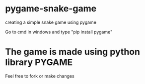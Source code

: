 # pygame-snake-game
creating a simple snake game using pygame

Go to  cmd in windows and type "pip install pygame"
# The game is made using python library PYGAME

Feel free to fork or make changes
